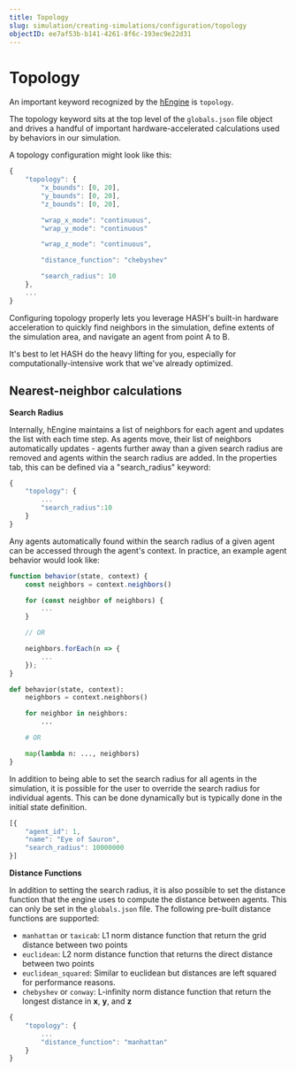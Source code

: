 ```yaml
---
title: Topology
slug: simulation/creating-simulations/configuration/topology
objectID: ee7af53b-b141-4261-8f6c-193ec9e22d31
---
```


# Topology

An important keyword recognized by the [hEngine](/platform/engine) is `topology`.

The topology keyword sits at the top level of the `globals.json` file object and drives a handful of important hardware-accelerated calculations used by behaviors in our simulation.

A topology configuration might look like this:

```javascript
{
    "topology": {
        "x_bounds": [0, 20],
        "y_bounds": [0, 20],
        "z_bounds": [0, 20],

        "wrap_x_mode": "continuous",
        "wrap_y_mode": "continuous"

        "wrap_z_mode": "continuous",

        "distance_function": "chebyshev"

        "search_radius": 10
    },
    ...
}
```

Configuring topology properly lets you leverage HASH's built-in hardware acceleration to quickly find neighbors in the simulation, define extents of the simulation area, and navigate an agent from point A to B.

<Hint style="success">
It's best to let HASH do the heavy lifting for you, especially for computationally-intensive work that we've already optimized.
</Hint>

## Nearest-neighbor calculations

**Search Radius**

Internally, hEngine maintains a list of neighbors for each agent and updates the list with each time step. As agents move, their list of neighbors automatically updates - agents further away than a given search radius are removed and agents within the search radius are added. In the properties tab, this can be defined via a "search_radius" keyword:

```javascript
{
    "topology": {
        ...
        "search_radius":10
    }
}
```

Any agents automatically found within the search radius of a given agent can be accessed through the agent's context. In practice, an example agent behavior would look like:

<Tabs>
<Tab title="JavaScript" >

```javascript
function behavior(state, context) {
    const neighbors = context.neighbors()

    for (const neighbor of neighbors) {
        ...
    }

    // OR

    neighbors.forEach(n => {
        ...
    });
}
```
</Tab>

<Tab title="Python" >

```python
def behavior(state, context):
    neighbors = context.neighbors()

    for neighbor in neighbors:
        ...

    # OR

    map(lambda n: ..., neighbors)
}
```
</Tab>
</Tabs>

In addition to being able to set the search radius for all agents in the simulation, it is possible for the user to override the search radius for individual agents. This can be done dynamically but is typically done in the initial state definition.

```javascript
[{
    "agent_id": 1,
    "name": "Eye of Sauron",
    "search_radius": 10000000
}]
```

**Distance Functions**

In addition to setting the search radius, it is also possible to set the distance function that the engine uses to compute the distance between agents. This can only be set in the `globals.json` file. The following pre-built distance functions are supported:

* `manhattan` or `taxicab`: L1 norm distance function that return the grid distance between two points
* `euclidean`: L2 norm distance function that returns the direct distance between two points 
* `euclidean_squared`: Similar to euclidean but distances are left squared for performance reasons. 
* `chebyshev` or `conway`: L-infinity norm distance function that return the longest distance in **x**, **y**, and **z**

```javascript
{
    "topology": {
        ...
        "distance_function": "manhattan"
    }
}
```

